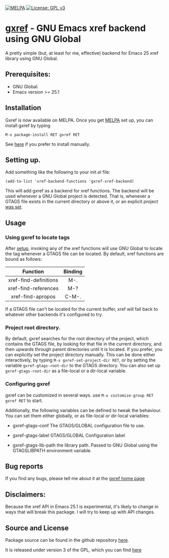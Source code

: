 [![MELPA](https://melpa.org/packages/gxref-badge.svg)](https://melpa.org/#/gxref)
[![License: GPL v3](https://img.shields.io/badge/License-GPL%20v3-blue.svg)](https://www.gnu.org/licenses/gpl-3.0)

# [gxref][Repository] - GNU Emacs xref backend using GNU Global

A pretty simple (but, at least for me, effective) backend for Emacs 25
xref library using GNU Global.

## Prerequisites:

* GNU Global.
* Emacs version >= 25.1

## Installation

Gxref is now available on MELPA.  Once you
get [MELPA](https://melpa.org/#/getting-started) set up, you can
install gxref by typing

```
M-x package-install RET gxref RET
```

See [here][Installation] if you prefer to install manually.


## <a name="setup"></a>Setting up.

Add something like the following to your init.el file:

```elisp
(add-to-list 'xref-backend-functions 'gxref-xref-backend)
```

This will add gxref as a backend for xref functions.  The backend will
be used whenever a GNU Global project is detected.  That is, whenever
a GTAGS file exists in the current directory or above it, or an
explicit project [was set](#setting_project).


## <a name="usage"></a>Usage

### Using gxref to locate tags

After [setup](#setup), invoking any of the xref functions will use GNU
Global to locate the tag whenever a GTAGS file can be located.  By
default, xref functions are bound as follows:


| Function              | Binding  |
|:---------------------:|:--------:|
| xref-find-definitions | M-.      |
| xref-find-references  | M-?      |
| xref-find-apropos     | C-M-.    |

If a GTAGS file can't be located for the current buffer, xref will
fall back to whatever other backends it's configured to try.

### <a name="setting_project"></a>Project root directory.

By default, gxref searches for the root directory of the project,
which contains the GTAGS file, by looking for that file in the current
directory, and then upwards through parent directories until it is
located.  If you prefer, you can explicitly set the project directory
manually.  This can be done either interactively, by typing `M-x
gxref-set-project-dir RET`, or by setting the variable
`gxref-gtags-root-dir` to the GTAGS directory.  You can also set up
`gxref-gtags-root-dir` as a file-local or a dir-local variable.

### Configuring gxref

gxref can be customized in several ways.  use
`M-x customize-group RET gxref RET` to start.

Additionally, the following variables can be defined to tweak the
behaviour.  You can set them either globally, or as file-local or
dir-local variables:

 - gxref-gtags-conf
   The GTAGS/GLOBAL configuration file to use.

 - gxref-gtags-label
   GTAGS/GLOBAL Configuration label

 - gxref-gtags-lib-path
   the library path.  Passed to GNU Global using the GTAGSLIBPATH
   environment variable.

## Bug reports

If you find any bugs, please tell me about it at
the [gxref home page][Repository]
## Disclaimers:

Because the xref API in Emacs 25.1 is experimental, it's likely to
change in ways that will break this package.  I will try to keep up
with API changes.

## Source and License

Package source can be found in the github
repository [here][Repository].

It is released under version 3 of the GPL, which you can
find [here][License]

[Repository]: https://github.com/dedi/gxref
[Installation]: https://github.com/dedi/gxref/wiki/Installing-and-setting-up-gxref
[License]: https://www.gnu.org/licenses/gpl-3.0.en.html


